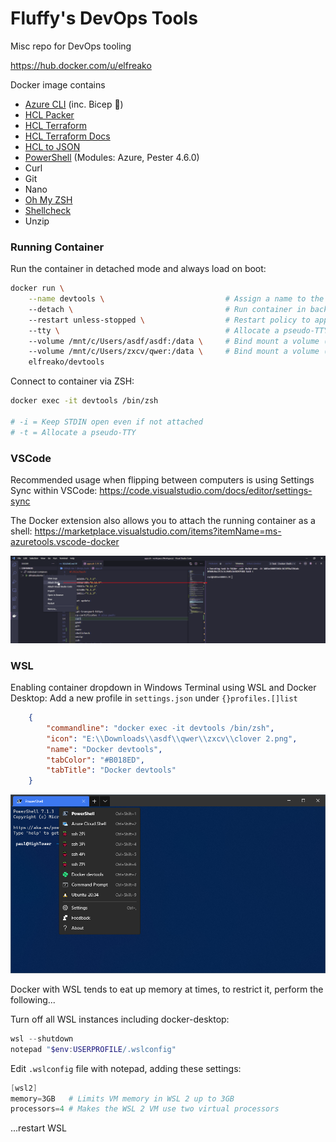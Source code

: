 # Fluffy's DevOps Tools
Misc repo for DevOps tooling

https://hub.docker.com/u/elfreako

Docker image contains
- [Azure CLI](https://docs.microsoft.com/en-us/cli/azure/what-is-azure-cli) (inc. Bicep 💪)
- [HCL Packer](https://www.packer.io/downloads)
- [HCL Terraform](https://www.terraform.io/downloads.html)
- [HCL Terraform Docs](https://github.com/terraform-docs/terraform-docs)
- [HCL to JSON](https://github.com/tmccombs/hcl2json)
- [PowerShell](https://github.com/PowerShell/PowerShell) (Modules: Azure, Pester 4.6.0)
- Curl
- Git
- Nano
- [Oh My ZSH](https://github.com/ohmyzsh/ohmyzsh)
- [Shellcheck](https://github.com/koalaman/shellcheck)
- Unzip

### Running Container

Run the container in detached mode and always load on boot:

```bash
docker run \
    --name devtools \                           # Assign a name to the container
    --detach \                                  # Run container in background and print container ID (or -d)
    --restart unless-stopped \                  # Restart policy to apply when a container exits (default "no")
    --tty \                                     # Allocate a pseudo-TTY (or -t)
    --volume /mnt/c/Users/asdf/asdf:/data \     # Bind mount a volume (or -v)
    --volume /mnt/c/Users/zxcv/qwer:/data \     # Bind mount a volume (or -v)
    elfreako/devtools
```

Connect to container via ZSH:
```bash
docker exec -it devtools /bin/zsh

# -i = Keep STDIN open even if not attached
# -t = Allocate a pseudo-TTY
```

### VSCode

Recommended usage when flipping between computers is using Settings Sync within VSCode: https://code.visualstudio.com/docs/editor/settings-sync

The Docker extension also allows you to attach the running container as a shell: https://marketplace.visualstudio.com/items?itemName=ms-azuretools.vscode-docker

![](./imgs/docker_extension.png)

### WSL

Enabling container dropdown in Windows Terminal using WSL and Docker Desktop:
    Add a new profile in `settings.json` under `{}profiles.[]list`

```json
    {
        "commandline": "docker exec -it devtools /bin/zsh",
        "icon": "E:\\Downloads\\asdf\\qwer\\zxcv\\clover 2.png",
        "name": "Docker devtools",
        "tabColor": "#B018ED",
        "tabTitle": "Docker devtools"
    }
```

![](./imgs/windows_terminal_embedded.png)

Docker with WSL tends to eat up memory at times, to restrict it, perform the following...

Turn off all WSL instances including docker-desktop:
```powershell
wsl --shutdown
notepad "$env:USERPROFILE/.wslconfig"
```

Edit `.wslconfig` file with notepad, adding these settings:
```powershell
[wsl2]
memory=3GB   # Limits VM memory in WSL 2 up to 3GB
processors=4 # Makes the WSL 2 VM use two virtual processors
```
...restart WSL